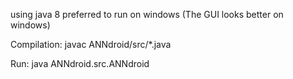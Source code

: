using java 8
preferred to run on windows (The GUI looks better on windows)

Compilation:
javac ANNdroid/src/*.java

Run:
java ANNdroid.src.ANNdroid

